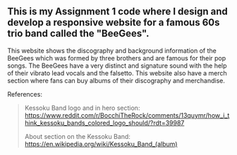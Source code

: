 ## This is my Assignment 1 code where I design and develop a responsive website for a famous 60s trio band called the "BeeGees".
This website shows the discography and background information of the BeeGees which was formed by three brothers and are famous for their pop songs. The BeeGees have a very distinct and signature sound with the help of their vibrato lead vocals and the falsetto. This website also have a merch section where fans can buy albums of their discography and merchandise.

References:

> Kessoku Band logo and in hero section: https://www.reddit.com/r/BocchiTheRock/comments/13quymr/how_i_think_kessoku_bands_colored_logo_should/?rdt=39987
>
> About section on the Kessoku Band: https://en.wikipedia.org/wiki/Kessoku_Band_(album)